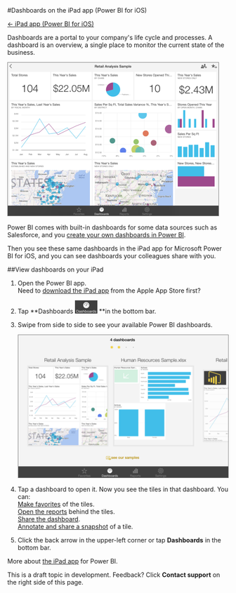 <properties pageTitle="Dashboards on the iPad app (Power BI for iOS)" description="Dashboards on the iPad app (Power BI for iOS)" services="powerbi" documentationCenter="" authors="v-anpasi" manager="mblythe" editor=""/>
<tags ms.service="powerbi" ms.devlang="NA" ms.topic="article" ms.tgt_pltfrm="NA" ms.workload="powerbi" ms.date="06/26/2015" ms.author="v-anpasi"/>
#Dashboards on the iPad app (Power BI for iOS)

[← iPad app (Power BI for iOS)](https://support.powerbi.com/knowledgebase/topics/77999-ipad-app-power-bi-for-ios-preview)


Dashboards are a portal to your company's life cycle and processes. A dashboard is an overview, a single place to monitor the current state of the business.

![](media/powerbi-mobile-dashboards-on-the-ipad-app/PBI_iPadDash.png)




Power BI comes with built-in dashboards for some data sources such as Salesforce, and you [create your own dashboards in Power BI](http://support.powerbi.com/knowledgebase/articles/424868-dashboards-in-power-bi).

Then you see these same dashboards in the iPad app for Microsoft Power BI for iOS, and you can see dashboards your colleagues share with you.

##View dashboards on your iPad

1.  Open the Power BI app.  
    Need to [download the iPad app](http://go.microsoft.com/fwlink/?LinkId=522062) from the Apple App Store first?
2.  Tap **Dashboards ![](media/powerbi-mobile-dashboards-on-the-ipad-app/PBI_iPadDashIcon.png) **in the bottom bar.
3.  Swipe from side to side to see your available Power BI dashboards.

    ![](media/powerbi-mobile-dashboards-on-the-ipad-app/PBI_iPadDashHome.png)

4.  Tap a dashboard to open it. Now you see the tiles in that dashboard. You can:  
    [Make favorites](https://support.powerbi.com/knowledgebase/articles/467179) of the tiles.  
    [Open the reports](https://support.powerbi.com/knowledgebase/articles/467180) behind the tiles.  
    [Share the dashboard](https://support.powerbi.com/knowledgebase/articles/467181).  
    [Annotate and share a snapshot](https://support.powerbi.com/knowledgebase/articles/527030) of a tile.
5.  Click the back arrow in the upper-left corner or tap **Dashboards** in the bottom bar.

More about [the iPad app](http://support.powerbi.com/knowledgebase/articles/467172-the-ipad-app-for-power-bi-preview) for Power BI.

This is a draft topic in development. Feedback? Click **Contact support** on the right side of this page.
